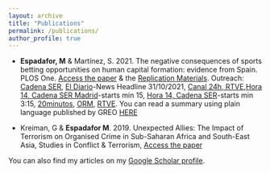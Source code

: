 ```yaml
---
layout: archive
title: "Publications"
permalink: /publications/
author_profile: true
---
```


- **Espadafor, M** & Martínez, S. 2021. The negative consequences of sports betting opportunities on human capital formation: evidence from Spain. PLOS One. [Access the paper](https://journals.plos.org/plosone/article/metrics?id=10.1371/journal.pone.0258857) & the [Replication Materials](https://doi.org/10.7910/DVN/K4NSBK). Outreach: [Cadena SER](https://cadenaser.com/ser/2021/10/31/sociedad/1635675473_674477.html), [El Diario](https://www.eldiario.es/sociedad/abrir-casas-apuestas-cerca-institutos-baja-rendimiento-escolar-barrios-humildes_1_8440297.html)-News Headline 31/10/2021, [Canal 24h, RTVE](),[Hora 14, Cadena SER Madrid](https://play.cadenaser.com/audio/regional_centro_hora14madrid_20211031_140509_143000/)-starts min 15, [Hora 14, Cadena SER](https://prisa-es.mc.tritondigital.com/BOLETINES_SER_PODCAST_1043_P/media/playser/audio/202110/31/1635678903_8194.mp3)-starts min 3:15, [20minutos](https://www.20minutos.es/noticia/4879784/0/casas-de-apuestas-y-rendimiento-escolar/), [ORM](https://www.orm.es/programas/turno-de-noche/turno-de-noche-mar-canizares-cuando-se-abre-una-casa-de-apuestas-en-los-barrios-desaventajados-la-nota-media-de-selectividad-baja-un-0-5/), [RTVE](https://www.rtve.es/noticias/20211107/casas-apuestas-proximidad-colegios-barrios/2211660.shtml). You can read a summary using plain language published by GREO [HERE](https://www.greo.ca/Modules/EvidenceCentre/files/Espadafor%20and%20Martinez%20(2021)_Consequences%20of%20sports%20betting%20on%20human%20capital_final.pdf)

- Kreiman, G & **Espadafor M**. 2019. Unexpected Allies: The Impact of Terrorism on Organised Crime in Sub-Saharan Africa and South-East Asia, Studies in Conflict & Terrorism, [Access the paper](https://www.tandfonline.com/doi/full/10.1080/1057610X.2019.1678877?scroll=top&needAccess=true)

You can also find my articles on my [Google Scholar profile](https://scholar.google.com/citations?user=ehRMwhQAAAAJ&hl=es&oi=ao).

